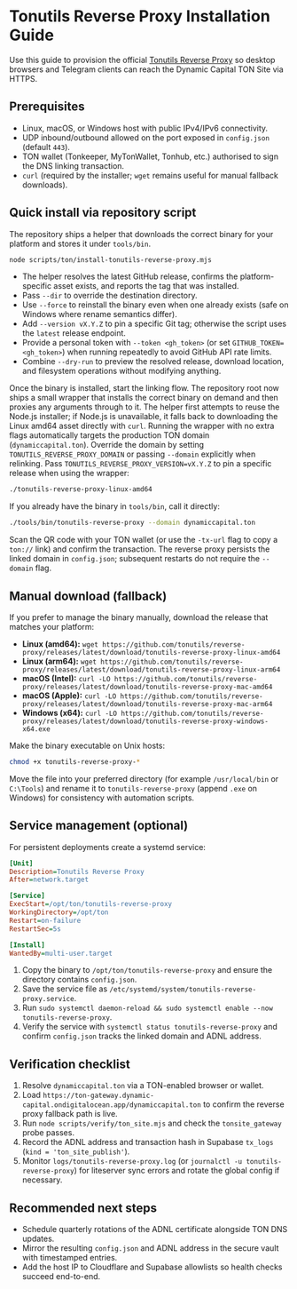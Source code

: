 # Tonutils Reverse Proxy Installation Guide

Use this guide to provision the official
[Tonutils Reverse Proxy](https://github.com/tonutils/reverse-proxy) so desktop
browsers and Telegram clients can reach the Dynamic Capital TON Site via HTTPS.

## Prerequisites

- Linux, macOS, or Windows host with public IPv4/IPv6 connectivity.
- UDP inbound/outbound allowed on the port exposed in `config.json` (default
  `443`).
- TON wallet (Tonkeeper, MyTonWallet, Tonhub, etc.) authorised to sign the DNS
  linking transaction.
- `curl` (required by the installer; `wget` remains useful for manual fallback
  downloads).

## Quick install via repository script

The repository ships a helper that downloads the correct binary for your
platform and stores it under `tools/bin`.

```bash
node scripts/ton/install-tonutils-reverse-proxy.mjs
```

- The helper resolves the latest GitHub release, confirms the platform-specific
  asset exists, and reports the tag that was installed.
- Pass `--dir` to override the destination directory.
- Use `--force` to reinstall the binary even when one already exists (safe on
  Windows where rename semantics differ).
- Add `--version vX.Y.Z` to pin a specific Git tag; otherwise the script uses
  the `latest` release endpoint.
- Provide a personal token with `--token <gh_token>` (or set
  `GITHUB_TOKEN=<gh_token>`) when running repeatedly to avoid GitHub API rate
  limits.
- Combine `--dry-run` to preview the resolved release, download location, and
  filesystem operations without modifying anything.

Once the binary is installed, start the linking flow. The repository root now
ships a small wrapper that installs the correct binary on demand and then
proxies any arguments through to it. The helper first attempts to reuse the
Node.js installer; if Node.js is unavailable, it falls back to downloading the
Linux amd64 asset directly with `curl`. Running the wrapper with no extra flags
automatically targets the production TON domain (`dynamiccapital.ton`). Override
the domain by setting `TONUTILS_REVERSE_PROXY_DOMAIN` or passing `--domain`
explicitly when relinking. Pass `TONUTILS_REVERSE_PROXY_VERSION=vX.Y.Z` to pin a
specific release when using the wrapper:

```bash
./tonutils-reverse-proxy-linux-amd64
```

If you already have the binary in `tools/bin`, call it directly:

```bash
./tools/bin/tonutils-reverse-proxy --domain dynamiccapital.ton
```

Scan the QR code with your TON wallet (or use the `-tx-url` flag to copy a
`ton://` link) and confirm the transaction. The reverse proxy persists the
linked domain in `config.json`; subsequent restarts do not require the
`--domain` flag.

## Manual download (fallback)

If you prefer to manage the binary manually, download the release that matches your platform:

- **Linux (amd64):** `wget https://github.com/tonutils/reverse-proxy/releases/latest/download/tonutils-reverse-proxy-linux-amd64`
- **Linux (arm64):** `wget https://github.com/tonutils/reverse-proxy/releases/latest/download/tonutils-reverse-proxy-linux-arm64`
- **macOS (Intel):** `curl -LO https://github.com/tonutils/reverse-proxy/releases/latest/download/tonutils-reverse-proxy-mac-amd64`
- **macOS (Apple):** `curl -LO https://github.com/tonutils/reverse-proxy/releases/latest/download/tonutils-reverse-proxy-mac-arm64`
- **Windows (x64):** `curl -LO https://github.com/tonutils/reverse-proxy/releases/latest/download/tonutils-reverse-proxy-windows-x64.exe`

Make the binary executable on Unix hosts:

```bash
chmod +x tonutils-reverse-proxy-*
```

Move the file into your preferred directory (for example `/usr/local/bin` or
`C:\Tools`) and rename it to `tonutils-reverse-proxy` (append `.exe` on Windows)
for consistency with automation scripts.

## Service management (optional)

For persistent deployments create a systemd service:

```ini
[Unit]
Description=Tonutils Reverse Proxy
After=network.target

[Service]
ExecStart=/opt/ton/tonutils-reverse-proxy
WorkingDirectory=/opt/ton
Restart=on-failure
RestartSec=5s

[Install]
WantedBy=multi-user.target
```

1. Copy the binary to `/opt/ton/tonutils-reverse-proxy` and ensure the directory
   contains `config.json`.
2. Save the service file as
   `/etc/systemd/system/tonutils-reverse-proxy.service`.
3. Run
   `sudo systemctl daemon-reload && sudo systemctl enable --now tonutils-reverse-proxy`.
4. Verify the service with `systemctl status tonutils-reverse-proxy` and confirm
   `config.json` tracks the linked domain and ADNL address.

## Verification checklist

1. Resolve `dynamiccapital.ton` via a TON-enabled browser or wallet.
2. Load
   `https://ton-gateway.dynamic-capital.ondigitalocean.app/dynamiccapital.ton`
   to confirm the reverse proxy fallback path is live.
3. Run `node scripts/verify/ton_site.mjs` and check the `tonsite_gateway` probe
   passes.
4. Record the ADNL address and transaction hash in Supabase `tx_logs`
   (`kind = 'ton_site_publish'`).
5. Monitor `logs/tonutils-reverse-proxy.log` (or
   `journalctl -u tonutils-reverse-proxy`) for liteserver sync errors and rotate
   the global config if necessary.

## Recommended next steps

- Schedule quarterly rotations of the ADNL certificate alongside TON DNS
  updates.
- Mirror the resulting `config.json` and ADNL address in the secure vault with
  timestamped entries.
- Add the host IP to Cloudflare and Supabase allowlists so health checks succeed
  end-to-end.
